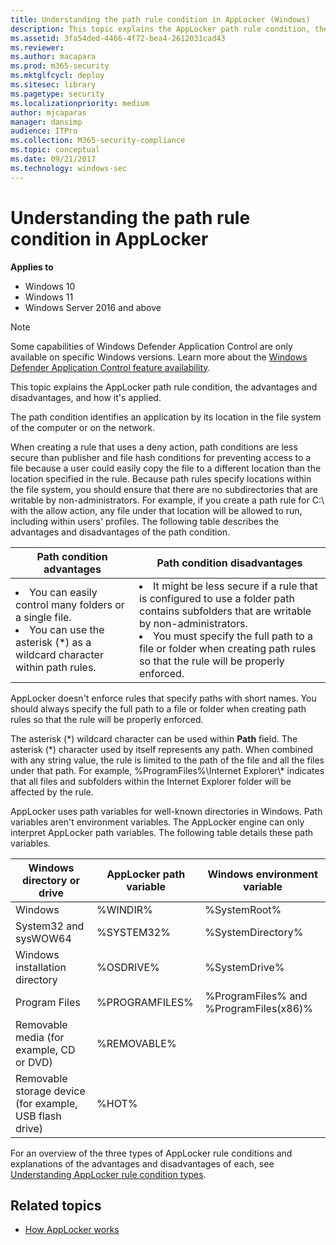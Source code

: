 ```yaml
---
title: Understanding the path rule condition in AppLocker (Windows)
description: This topic explains the AppLocker path rule condition, the advantages and disadvantages, and how it's applied.
ms.assetid: 3fa54ded-4466-4f72-bea4-2612031cad43
ms.reviewer: 
ms.author: macapara
ms.prod: m365-security
ms.mktglfcycl: deploy
ms.sitesec: library
ms.pagetype: security
ms.localizationpriority: medium
author: mjcaparas
manager: dansimp
audience: ITPro
ms.collection: M365-security-compliance
ms.topic: conceptual
ms.date: 09/21/2017
ms.technology: windows-sec
---
```


# Understanding the path rule condition in AppLocker

**Applies to**

- Windows 10
- Windows 11
- Windows Server 2016 and above

>[!NOTE]
>Some capabilities of Windows Defender Application Control are only available on specific Windows versions. Learn more about the [Windows Defender Application Control feature availability](/windows/security/threat-protection/windows-defender-application-control/feature-availability).

This topic explains the AppLocker path rule condition, the advantages and disadvantages, and how it's applied.

The path condition identifies an application by its location in the file system of the computer or on the network.

When creating a rule that uses a deny action, path conditions are less secure than publisher and file hash conditions for preventing access to a file because a user could easily copy the file to a different location than the location specified in the rule. Because path rules specify locations within the file system, you should ensure that there are no subdirectories that are writable by non-administrators. For example, if you create a path rule for C:\\ with the allow action, any file under that location will be allowed to run, including within users' profiles. The following table describes the advantages and disadvantages of the path condition.

|Path condition advantages|Path condition disadvantages|
|--- |--- |
|<li>You can easily control many folders or a single file.<li>You can use the asterisk (*) as a wildcard character within path rules.|<li>It might be less secure if a rule that is configured to use a folder path contains subfolders that are writable by non-administrators.<li>You must specify the full path to a file or folder when creating path rules so that the rule will be properly enforced.|

AppLocker doesn't enforce rules that specify paths with short names. You should always specify the full path to a file or folder when creating path rules so that the rule will be properly enforced.

The asterisk (\*) wildcard character can be used within **Path** field. The asterisk (\*) character used by itself represents any path. When combined with any string value, the rule is limited to the path of the file and all the files under that path. For example, %ProgramFiles%\\Internet Explorer\\\* indicates that all files and subfolders within the Internet Explorer folder will be affected by the rule.

AppLocker uses path variables for well-known directories in Windows. Path variables aren't environment variables. The AppLocker engine can only interpret AppLocker path variables. The following table details these path variables.


|               Windows directory or drive                | AppLocker path variable |      Windows environment variable      |
|---------------------------------------------------------|-------------------------|----------------------------------------|
|                         Windows                         |        %WINDIR%         |              %SystemRoot%              |
|                  System32 and sysWOW64                  |       %SYSTEM32%        |           %SystemDirectory%            |
|             Windows installation directory              |        %OSDRIVE%        |             %SystemDrive%              |
|                      Program Files                      |     %PROGRAMFILES%      | %ProgramFiles% and %ProgramFiles(x86)% |
|        Removable media (for example, CD or DVD)         |       %REMOVABLE%       |                                        |
| Removable storage device (for example, USB flash drive) |          %HOT%          |                                        |

For an overview of the three types of AppLocker rule conditions and explanations of the advantages and disadvantages of each, see [Understanding AppLocker rule condition types](understanding-applocker-rule-condition-types.md).

## Related topics

- [How AppLocker works](how-applocker-works-techref.md)
